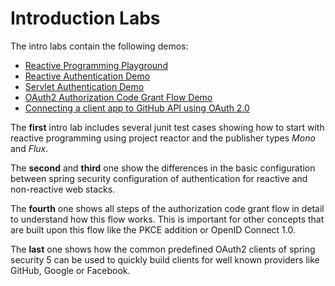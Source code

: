 # Introduction Labs

The intro labs contain the following demos:

* [Reactive Programming Playground](reactive-playground)
* [Reactive Authentication Demo](authentication-reactive-demo)
* [Servlet Authentication Demo](authentication-servlet-demo)
* [OAuth2 Authorization Code Grant Flow Demo](auth-code-demo)
* [Connecting a client app to GitHub API using OAuth 2.0](github-client)

The __first__ intro lab includes several junit test cases showing how to 
start with reactive programming using project reactor and the publisher types
_Mono_ and _Flux_.

The __second__ and __third__ one show the differences in the basic configuration between
spring security configuration of authentication for reactive and non-reactive web stacks. 

The __fourth__ one shows all steps of the authorization code grant flow
in detail to understand how this flow works. This is important for other concepts
that are built upon this flow like the PKCE addition or OpenID Connect 1.0.

The __last__ one shows how the common predefined OAuth2 clients
of spring security 5 can be used to quickly build clients
for well known providers like GitHub, Google or Facebook. 

